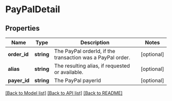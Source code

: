 # PayPalDetail

## Properties
Name | Type | Description | Notes
------------ | ------------- | ------------- | -------------
**order_id** | **string** | The PayPal orderId, if the transaction was a PayPal order. | [optional] 
**alias** | **string** | The resulting alias, if requested or available. | [optional] 
**payer_id** | **string** | The PayPal payerId | [optional] 

[[Back to Model list]](../../README.md#documentation-for-models) [[Back to API list]](../../README.md#documentation-for-api-endpoints) [[Back to README]](../../README.md)


